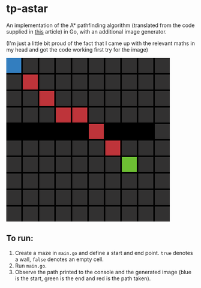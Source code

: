 # tp-astar

An implementation of the A* pathfinding algorithm (translated from the code supplied in [this](https://medium.com/@nicholas.w.swift/easy-a-star-pathfinding-7e6689c7f7b2) article) in Go, with an additional image generator.

(I'm just a little bit proud of the fact that I came up with the relevant maths in my head and got the code working first try for the image)

![Example visualisation](https://raw.githubusercontent.com/CSCoursework/tp-astar/master/.github/image.png)

## To run:

1. Create a maze in `main.go` and define a start and end point. `true` denotes a wall, `false` denotes an empty cell.
2. Run `main.go`.
3. Observe the path printed to the console and the generated image (blue is the start, green is the end and red is the path taken).